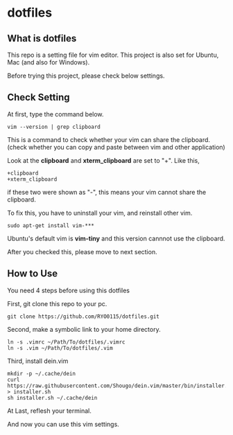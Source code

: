 # dotfiles
## What is dotfiles
This repo is a setting file for vim editor.
This project is also set for Ubuntu, Mac (and also for Windows).

Before trying this project, please check below settings.

## Check Setting
At first, type the command below.

	vim --version | grep clipboard

This is a command to check whether your vim can share the clipboard.
(check whether you can copy and paste between vim and other application)

Look at the **clipboard** and **xterm_clipboard** are set to "+".
Like this, 

	+clipboard
	+xterm_clipboard

if these two were shown as "-", this means your vim cannot share the clipboard.

To fix this, you have to uninstall your vim, and reinstall other vim.

	sudo apt-get install vim-***

Ubuntu's default vim is **vim-tiny** and this version cannnot use the clipboard.

After you checked this, please move to next section.

## How to Use
You need 4 steps before using this dotfiles

First, git clone this repo to your pc.

	git clone https://github.com/RYO0115/dotfiles.git

Second, make a symbolic link to your home directory.

	ln -s .vimrc ~/Path/To/dotfiles/.vimrc
	ln -s .vim ~/Path/To/dotfiles/.vim

Third, install dein.vim

	mkdir -p ~/.cache/dein
	curl https://raw.githubusercontent.com/Shougo/dein.vim/master/bin/installer.sh > installer.sh
	sh installer.sh ~/.cache/dein

At Last, reflesh your terminal.


And now you can use this vim settings.


